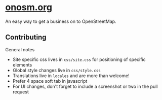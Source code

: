 # [onosm.org](https://onosm.org/)

An easy way to get a business on to OpenStreetMap.


## Contributing
General notes
 * Site specific css lives in ```css/site.css``` for positioning of specific elements
 * Global style changes live in ```css/style.css```
 * Translations live in ```locales``` and are more than welcome!
 * Prefer 4 space soft tab in javascript
 * For UI changes, don't forget to include a screenshot or two in the pull request
 
